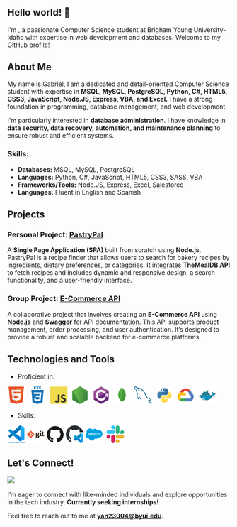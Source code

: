 # <Gabriel Yanqui>

## Hello world! 👋

I'm <Gabriel Yanqui>, a passionate Computer Science student at Brigham Young University-Idaho with expertise in web development and databases. Welcome to my GitHub profile!

## About Me

My name is Gabriel, I am a dedicated and detail-oriented Computer Science student with expertise in **MSQL, MySQL, PostgreSQL, Python, C#, HTML5, CSS3, JavaScript, Node.JS, Express, VBA, and Excel.** I have a strong foundation in programming, database management, and web development.  

I'm particularly interested in **database administration**. I have knowledge in **data security, data recovery, automation, and maintenance planning** to ensure robust and efficient systems.  

### Skills:
- **Databases:** MSQL, MySQL, PostgreSQL  
- **Languages:** Python, C#, JavaScript, HTML5, CSS3, SASS, VBA  
- **Frameworks/Tools:** Node.JS, Express, Excel, Salesforce  
- **Languages:** Fluent in English and Spanish  

## Projects 

### **Personal Project:** [PastryPal](https://pastrypal.netlify.app/)  
A **Single Page Application (SPA)** built from scratch using **Node.js**. PastryPal is a recipe finder that allows users to search for bakery recipes by ingredients, dietary preferences, or categories. It integrates **TheMealDB API** to fetch recipes and includes dynamic and responsive design, a search functionality, and a user-friendly interface.  

### **Group Project:** [E-Commerce API](https://cse341-ecommerce.onrender.com/api-docs/)  
A collaborative project that involves creating an **E-Commerce API** using **Node.js** and **Swagger** for API documentation. This API supports product management, order processing, and user authentication. It’s designed to provide a robust and scalable backend for e-commerce platforms.

## Technologies and Tools

- Proficient in:
<div>
    <img src="https://github.com/devicons/devicon/blob/master/icons/html5/html5-original.svg" title="HTML5" alt="HTML" width="40" height="40"/>&nbsp;
    <img src="https://github.com/devicons/devicon/blob/master/icons/css3/css3-plain-wordmark.svg"  title="CSS3" alt="CSS" width="40" height="40"/>&nbsp;
    <img src="https://github.com/devicons/devicon/blob/master/icons/javascript/javascript-original.svg" title="JavaScript" alt="JavaScript" width="40" height="40"/>&nbsp;
    <img src="https://github.com/devicons/devicon/blob/master/icons/nodejs/nodejs-original.svg"  title="NODEJS" alt="NODEJS" width="40" height="40"/>&nbsp;
    <img src="https://github.com/devicons/devicon/blob/master/icons/csharp/csharp-original.svg"  title="C#" alt="C#" width="40" height="40"/>&nbsp;
    <img src="https://github.com/devicons/devicon/blob/master/icons/mongodb/mongodb-original.svg"  title="MONGODB" alt="MONGODB" width="40" height="40"/>&nbsp;
    <img src="https://github.com/devicons/devicon/blob/master/icons/mysql/mysql-original.svg"  title="MYSQL" alt="MYSQL" width="40" height="40"/>&nbsp;
    <img src="https://github.com/devicons/devicon/blob/master/icons/python/python-original.svg"  title="PYTHON" alt="PYTHON" width="40" height="40"/>&nbsp;
    <img src="https://github.com/devicons/devicon/blob/master/icons/googlecloud/googlecloud-original.svg" title="GCP" alt="GCP" width="40" height="40"/>&nbsp;
    <img src="https://github.com/devicons/devicon/blob/master/icons/docker/docker-original.svg" title="Docker" alt="Docker" width="40" height="40"/>&nbsp;
</div>

- Skills: <Any Other Skills or Tools You Want to Highlight>
<div>
    <img src="https://github.com/devicons/devicon/blob/master/icons/vscode/vscode-original-wordmark.svg" title="VSCODE" **alt="VSCODE" width="40" height="40"/>
    <img src="https://github.com/devicons/devicon/blob/master/icons/git/git-original-wordmark.svg" title="Git" **alt="Git" width="40" height="40"/>
    <img src="https://github.com/devicons/devicon/blob/master/icons/github/github-original.svg" title="Github" **alt="Github" width="40" height="40"/>
    <img src="https://github.com/devicons/devicon/blob/master/icons/githubcodespaces/githubcodespaces-original.svg" title="GithubCode" **alt="GithubCode" width="40" height="40"/>
    <img src="https://github.com/devicons/devicon/blob/master/icons/salesforce/salesforce-original.svg"  title="SALESFORCE" alt="SALESFORCE" width="40" height="40"/>&nbsp;
    <img src="https://github.com/devicons/devicon/blob/master/icons/slack/slack-original.svg"  title="Slack" alt="Slack" width="40" height="40"/>&nbsp;
</div>

## Let's Connect!

[![](https://img.shields.io/badge/LinkedIn-blue?style=for-the-badge&logo=linkedin&logoColor=white)](https://www.linkedin.com/in/gabrielyanqui/)

I’m eager to connect with like-minded individuals and explore opportunities in the tech industry. **Currently seeking internships!**

Feel free to reach out to me at **yan23004@byui.edu**.
